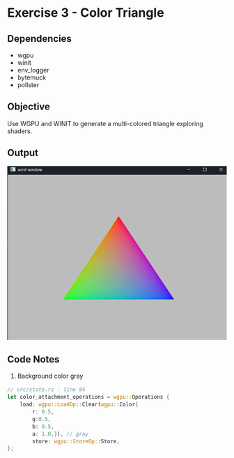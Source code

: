 # Exercise 3 - Color Triangle
## Dependencies
- wgpu
- winit
- env_logger
- bytemuck
- pollster
## Objective
Use WGPU and WINIT to generate a multi-colored triangle exploring shaders.
## Output
![alt text](.assets/colorful_triangle.png "Colorful Triangle")
## Code Notes
1. Background color gray
```rust
// src/state.rs - line 84
let color_attachment_operations = wgpu::Operations {
    load: wgpu::LoadOp::Clear(wgpu::Color{ 
        r: 0.5, 
        g:0.5, 
        b: 0.5, 
        a: 1.0,}), // gray
        store: wgpu::StoreOp::Store,
};
```